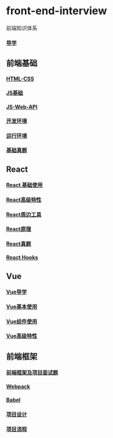 # front-end-interview
前端知识体系

#### [导学](https://github.com/luozyiii/front-end-interview/blob/main/01.md)

## 前端基础

#### [HTML-CSS](https://github.com/luozyiii/front-end-interview/blob/main/02-HTML-CSS.md)

#### [JS基础](https://github.com/luozyiii/front-end-interview/blob/main/03-JS.md)

#### [JS-Web-API](https://github.com/luozyiii/front-end-interview/blob/main/04-JS-Web-API.md)

#### [开发环境](https://github.com/luozyiii/front-end-interview/blob/main/05-%E5%BC%80%E5%8F%91%E7%8E%AF%E5%A2%83.md)

#### [运行环境](https://github.com/luozyiii/front-end-interview/blob/main/06-%E8%BF%90%E8%A1%8C%E7%8E%AF%E5%A2%83.md)

#### [基础真题](https://github.com/luozyiii/front-end-interview/blob/main/07-%E7%9C%9F%E9%A2%98.md)

## React

#### [React 基础使用](https://github.com/luozyiii/front-end-interview/blob/main/09-React%E5%9F%BA%E7%A1%80%E4%BD%BF%E7%94%A8.md)

#### [React高级特性](https://github.com/luozyiii/front-end-interview/blob/main/10-React%E9%AB%98%E7%BA%A7%E7%89%B9%E6%80%A7.md)

#### [React周边工具](https://github.com/luozyiii/front-end-interview/blob/main/11-React%E5%91%A8%E8%BE%B9%E5%B7%A5%E5%85%B7.md)

#### [React原理](https://github.com/luozyiii/front-end-interview/blob/main/12-React%E5%8E%9F%E7%90%86.md)

#### [React真题](https://github.com/luozyiii/front-end-interview/blob/main/13-React%E7%9C%9F%E9%A2%98.md)

#### [React Hooks](https://github.com/luozyiii/front-end-interview/blob/main/21-ReactHooks.md)

## Vue

#### [Vue导学](https://github.com/luozyiii/front-end-interview/blob/main/31-Vue%E5%AF%BC%E5%AD%A6.md)

#### [Vue基本使用](https://github.com/luozyiii/front-end-interview/blob/main/32-Vue%E5%9F%BA%E6%9C%AC%E4%BD%BF%E7%94%A8.md)

#### [Vue组件使用](https://github.com/luozyiii/front-end-interview/blob/main/33-Vue%E7%BB%84%E4%BB%B6%E4%BD%BF%E7%94%A8.md)

#### [Vue高级特性](https://github.com/luozyiii/front-end-interview/blob/main/34-Vue%E9%AB%98%E7%BA%A7%E7%89%B9%E6%80%A7.md)

## 前端框架

#### [前端框架及项目面试题](https://github.com/luozyiii/front-end-interview/blob/main/08-%E5%89%8D%E7%AB%AF%E6%A1%86%E6%9E%B6%E5%8F%8A%E9%A1%B9%E7%9B%AE%E9%9D%A2%E8%AF%95%E9%A2%98.md)

#### [Webpack](https://github.com/luozyiii/front-end-interview/blob/main/14-Webpack.md)

#### [Babel](https://github.com/luozyiii/front-end-interview/blob/main/15-Babel.md)

#### [项目设计](https://github.com/luozyiii/front-end-interview/blob/main/16-%E9%A1%B9%E7%9B%AE%E8%AE%BE%E8%AE%A1.md)

#### [项目流程](https://github.com/luozyiii/front-end-interview/blob/main/17-%E9%A1%B9%E7%9B%AE%E6%B5%81%E7%A8%8B.md)

